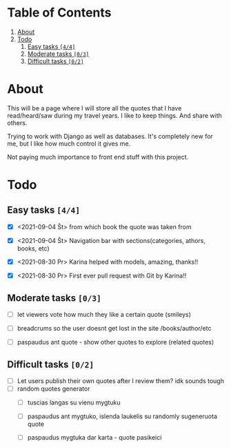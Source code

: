 
# Table of Contents

1.  [About](#org2e91c01)
2.  [Todo](#org5fa44e9)
    1.  [Easy tasks <code>[4/4]</code>](#org9a8cdcc)
    2.  [Moderate tasks <code>[0/3]</code>](#org8c478af)
    3.  [Difficult tasks <code>[0/2]</code>](#org3a193d4)


<a id="org2e91c01"></a>

# About

This will be a page where I will store all the quotes that I have read/heard/saw during my travel years. I like to keep things. And share with others.

Trying to work with Django as well as databases. It's completely new for me, but I like how much control it gives me.

Not paying much importance to front end stuff with this project.


<a id="org5fa44e9"></a>

# Todo


<a id="org9a8cdcc"></a>

## Easy tasks <code>[4/4]</code>

-   [X] <span class="timestamp-wrapper"><span class="timestamp">&lt;2021-09-04 Št&gt; </span></span> from which book the quote was taken from
-   [X] <span class="timestamp-wrapper"><span class="timestamp">&lt;2021-09-04 Št&gt; </span></span> Navigation bar with sections(categories, athors, books, etc)
-   [X] <span class="timestamp-wrapper"><span class="timestamp">&lt;2021-08-30 Pr&gt; </span></span> Karina helped with models, amazing, thanks!!
-   [X] <span class="timestamp-wrapper"><span class="timestamp">&lt;2021-08-30 Pr&gt; </span></span> First ever pull request with Git by Karina!!


<a id="org8c478af"></a>

## Moderate tasks <code>[0/3]</code>

-   [ ] let viewers vote how much they like a certain quote (smileys)
-   [ ] breadcrums so the user doesnt get lost in the site /books/author/etc
-   [ ] paspaudus ant quote - show other quotes to explore (related quotes)


<a id="org3a193d4"></a>

## Difficult tasks <code>[0/2]</code>

-   [ ] Let users publish their own quotes after I review them? idk sounds tough
-   [ ] random quotes generator
    -   [ ] tuscias langas su vienu mygtuku
    -   [ ] paspaudus ant mygtuko, islenda laukelis su randomly sugeneruota quote
    -   [ ] paspaudus mygtuka dar karta - quote pasikeici

